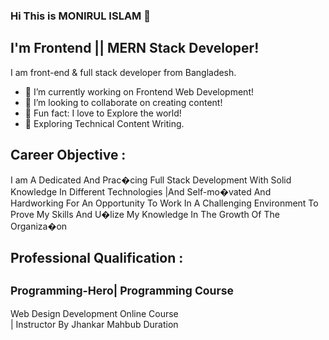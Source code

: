 ### Hi This is MONIRUL ISLAM 👋


## I'm Frontend || MERN Stack Developer!
I am front-end & full stack developer from Bangladesh.
- 🔭 I’m currently working on Frontend Web Development!
- 👯 I’m looking to collaborate on creating content!
- 🚀 Fun fact: I love to Explore the world!
- 🌱 Exploring Technical Content Writing.


## Career Objective :
I am A Dedicated And Prac�cing Full
Stack Development With Solid
Knowledge In Different Technologies
|And Self-mo�vated And Hardworking
For An Opportunity To Work In A
Challenging Environment To Prove
My Skills And U�lize My Knowledge
In The Growth Of The Organiza�on


## Professional Qualification :
## <sub>Programming-Hero| Programming Course</sub>

Web Design Development Online Course <br/>
| Instructor By Jhankar Mahbub Duration
